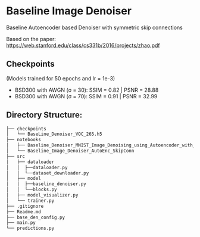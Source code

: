<h1>Baseline Image Denoiser</h1>
Baseline Autoencoder based Denoiser with symmetric skip connections

Based on the paper: https://web.stanford.edu/class/cs331b/2016/projects/zhao.pdf

<h2>Checkpoints</h2>
(Models trained for 50 epochs and lr = 1e-3)
 <ul>
  <!-- <li>PASCAL VOC 2007 with AWGN (σ = 70): SSIM = | PSNR = </li> -->
  <li>BSD300 with AWGN (σ = 30): SSIM = 0.82 | PSNR = 28.88</li>
  <li>BSD300 with AWGN (σ = 70): SSIM = 0.91 | PSNR = 32.99</li>
</ul> 

<h2>Directory Structure:</h2>

```bash
├── checkpoints
│   └── BaseLine_Denoiser_VOC_265.h5
├── notebooks
│   ├── Baseline_Denoiser_MNIST_Image_Denoising_using_Autoencoder_with_symmetric_skip_connections.ipnyb
│   └── Baseline_Image_Denoiser_AutoEnc_SkipConn
├── src
│   ├── dataloader
│   │  ├──dataloader.py
│   │  └──dataset_downloader.py
│   ├── model
│   │  ├──baseline_denoiser.py
│   │  └──blocks.py
│   ├── model_visualizer.py
│   └── trainer.py
├── .gitignore
├── Readme.md
├── base_den_config.py
├── main.py
└── predictions.py
```